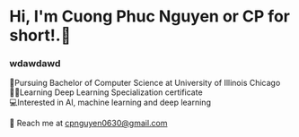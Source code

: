 # Hi, I'm Cuong Phuc Nguyen or CP for short!.👋 <br />

### wdawdawd <br />
🏫Pursuing Bachelor of Computer Science at University of Illinois Chicago <br />
🧑‍💻Learning Deep Learning Specialization certificate <br />
💻Interested in AI, machine learning and deep learning <br />

📨 Reach me at cpnguyen0630@gmail.com
